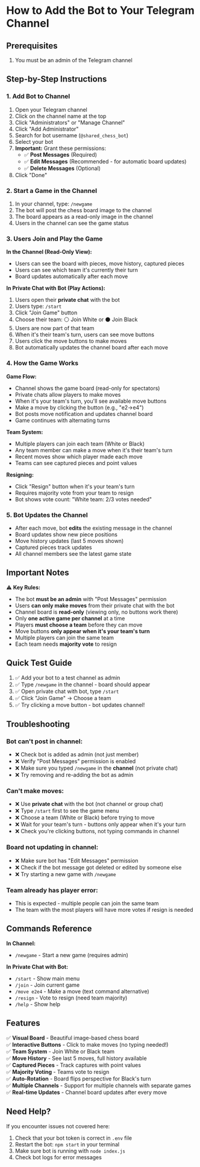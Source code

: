 # How to Add the Bot to Your Telegram Channel

## Prerequisites
1. You must be an admin of the Telegram channel

## Step-by-Step Instructions

### 1. Add Bot to Channel
1. Open your Telegram channel
2. Click on the channel name at the top
3. Click "Administrators" or "Manage Channel"
4. Click "Add Administrator"
5. Search for bot username (`@shared_chess_bot`)
6. Select your bot
7. **Important:** Grant these permissions:
   - ✅ **Post Messages** (Required)
   - ✅ **Edit Messages** (Recommended - for automatic board updates)
   - ✅ **Delete Messages** (Optional)
8. Click "Done"

### 2. Start a Game in the Channel
1. In your channel, type: `/newgame`
2. The bot will post the chess board image to the channel
3. The board appears as a read-only image in the channel
4. Users in the channel can see the game status

### 3. Users Join and Play the Game

**In the Channel (Read-Only View):**
- Users can see the board with pieces, move history, captured pieces
- Users can see which team it's currently their turn
- Board updates automatically after each move

**In Private Chat with Bot (Play Actions):**
1. Users open their **private chat** with the bot
2. Users type: `/start` 
3. Click "Join Game" button
4. Choose their team: ⚪ Join White or ⚫ Join Black
5. Users are now part of that team
6. When it's their team's turn, users can see move buttons
7. Users click the move buttons to make moves
8. Bot automatically updates the channel board after each move

### 4. How the Game Works

**Game Flow:**
- Channel shows the game board (read-only for spectators)
- Private chats allow players to make moves
- When it's your team's turn, you'll see available move buttons
- Make a move by clicking the button (e.g., "e2→e4")
- Bot posts move notification and updates channel board
- Game continues with alternating turns

**Team System:**
- Multiple players can join each team (White or Black)
- Any team member can make a move when it's their team's turn
- Recent moves show which player made each move
- Teams can see captured pieces and point values

**Resigning:**
- Click "Resign" button when it's your team's turn
- Requires majority vote from your team to resign
- Bot shows vote count: "White team: 2/3 votes needed"

### 5. Bot Updates the Channel
- After each move, bot **edits** the existing message in the channel
- Board updates show new piece positions
- Move history updates (last 5 moves shown)
- Captured pieces track updates
- All channel members see the latest game state

## Important Notes

⚠️ **Key Rules:**
- The bot **must be an admin** with "Post Messages" permission
- Users **can only make moves** from their private chat with the bot
- Channel board is **read-only** (viewing only, no buttons work there)
- Only **one active game per channel** at a time
- Players **must choose a team** before they can move
- Move buttons **only appear when it's your team's turn**
- Multiple players can join the same team
- Each team needs **majority vote** to resign

## Quick Test Guide

1. ✅ Add your bot to a test channel as admin
2. ✅ Type `/newgame` in the channel - board should appear
3. ✅ Open private chat with bot, type `/start`
4. ✅ Click "Join Game" → Choose a team
5. ✅ Try clicking a move button - bot updates channel!

## Troubleshooting

### Bot can't post in channel:
- ❌ Check bot is added as admin (not just member)
- ❌ Verify "Post Messages" permission is enabled
- ❌ Make sure you typed `/newgame` in the **channel** (not private chat)
- ❌ Try removing and re-adding the bot as admin

### Can't make moves:
- ❌ Use **private chat** with the bot (not channel or group chat)
- ❌ Type `/start` first to see the game menu
- ❌ Choose a team (White or Black) before trying to move
- ❌ Wait for your team's turn - buttons only appear when it's your turn
- ❌ Check you're clicking buttons, not typing commands in channel

### Board not updating in channel:
- ❌ Make sure bot has "Edit Messages" permission
- ❌ Check if the bot message got deleted or edited by someone else
- ❌ Try starting a new game with `/newgame`

### Team already has player error:
- This is expected - multiple people can join the same team
- The team with the most players will have more votes if resign is needed

## Commands Reference

**In Channel:**
- `/newgame` - Start a new game (requires admin)

**In Private Chat with Bot:**
- `/start` - Show main menu
- `/join` - Join current game
- `/move e2e4` - Make a move (text command alternative)
- `/resign` - Vote to resign (need team majority)
- `/help` - Show help

## Features

✅ **Visual Board** - Beautiful image-based chess board  
✅ **Interactive Buttons** - Click to make moves (no typing needed!)  
✅ **Team System** - Join White or Black team  
✅ **Move History** - See last 5 moves, full history available  
✅ **Captured Pieces** - Track captures with point values  
✅ **Majority Voting** - Teams vote to resign  
✅ **Auto-Rotation** - Board flips perspective for Black's turn  
✅ **Multiple Channels** - Support for multiple channels with separate games  
✅ **Real-time Updates** - Channel board updates after every move  

## Need Help?

If you encounter issues not covered here:
1. Check that your bot token is correct in `.env` file
2. Restart the bot: `npm start` in your terminal
3. Make sure bot is running with `node index.js`
4. Check bot logs for error messages

